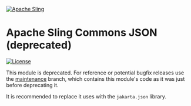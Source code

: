 [![Apache Sling](https://sling.apache.org/res/logos/sling.png)](https://sling.apache.org)

# Apache Sling Commons JSON (deprecated)

[![License](https://img.shields.io/badge/License-Apache%202.0-blue.svg)](https://www.apache.org/licenses/LICENSE-2.0)

This module is deprecated. For reference or potential bugfix releases use the [maintenance](https://github.com/apache/sling-org-apache-sling-commons-json/tree/maintenance) branch, which contains this module's code as it was just before deprecating it.

It is recommended to replace it uses with the `jakarta.json` library.
